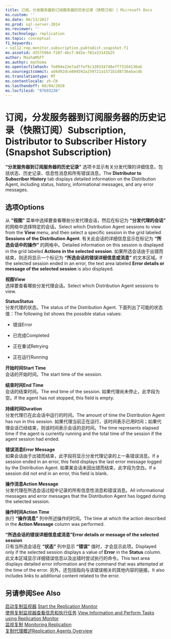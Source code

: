 ```yaml
---
title: 订阅，分发服务器到订阅服务器的历史记录（快照订阅）| Microsoft Docs
ms.custom: ''
ms.date: 06/13/2017
ms.prod: sql-server-2014
ms.reviewer: ''
ms.technology: replication
ms.topic: conceptual
f1_keywords:
- sql12.rep.monitor.subscription.pubtodist.snapshot.f1
ms.assetid: d3575964-f287-4bcf-8d2e-f81a33141b25
author: MashaMSFT
ms.author: mathoma
ms.openlocfilehash: fe894e23e7ad7fef9c328334740eff73164130a6
ms.sourcegitcommit: ad4d92dce894592a259721a1571b1d8736abacdb
ms.translationtype: MT
ms.contentlocale: zh-CN
ms.lasthandoff: 08/04/2020
ms.locfileid: "87693236"
---
```

# <a name="subscription-distributor-to-subscriber-history-snapshot-subscription"></a><span data-ttu-id="3e118-102">订阅，分发服务器到订阅服务器的历史记录（快照订阅）</span><span class="sxs-lookup"><span data-stu-id="3e118-102">Subscription, Distributor to Subscriber History (Snapshot Subscription)</span></span>
  <span data-ttu-id="3e118-103">**“分发服务器到订阅服务器的历史记录”** 选项卡显示有关分发代理的详细信息，包括状态、历史记录、信息性消息和所有错误消息。</span><span class="sxs-lookup"><span data-stu-id="3e118-103">The **Distributor to Subscriber History** tab displays detailed information on the Distribution Agent, including status, history, informational messages, and any error messages.</span></span>  
  
## <a name="options"></a><span data-ttu-id="3e118-104">选项</span><span class="sxs-lookup"><span data-stu-id="3e118-104">Options</span></span>  
 <span data-ttu-id="3e118-105">从 **“视图”** 菜单中选择要查看哪些分发代理会话，然后在标记为 **“分发代理的会话”** 的网格中选择特定的会话。</span><span class="sxs-lookup"><span data-stu-id="3e118-105">Select which Distribution Agent sessions to view from the **View** menu, and then select a specific session in the grid labeled **Sessions of the Distribution Agent**.</span></span> <span data-ttu-id="3e118-106">有关此会话的详细信息显示在标记为 **“所选会话中的操作”** 的网格中。</span><span class="sxs-lookup"><span data-stu-id="3e118-106">Detailed information on this session is displayed in the grid labeled **Actions in the selected session**.</span></span> <span data-ttu-id="3e118-107">如果所选会话由于出错而结束，则还将显示一个标记为 **“所选会话的错误详细信息或消息”** 的文本区域。</span><span class="sxs-lookup"><span data-stu-id="3e118-107">If the selected session ended in an error, the text area labeled **Error details or message of the selected session** is also displayed.</span></span>  
  
 <span data-ttu-id="3e118-108">**视图**</span><span class="sxs-lookup"><span data-stu-id="3e118-108">**View**</span></span>  
 <span data-ttu-id="3e118-109">选择要查看哪些分发代理会话。</span><span class="sxs-lookup"><span data-stu-id="3e118-109">Select which Distribution Agent sessions to view.</span></span>  
  
 <span data-ttu-id="3e118-110">**Status**</span><span class="sxs-lookup"><span data-stu-id="3e118-110">**Status**</span></span>  
 <span data-ttu-id="3e118-111">分发代理的状态。</span><span class="sxs-lookup"><span data-stu-id="3e118-111">The status of the Distribution Agent.</span></span> <span data-ttu-id="3e118-112">下面列出了可能的状态值：</span><span class="sxs-lookup"><span data-stu-id="3e118-112">The following list shows the possible status values:</span></span>  
  
-   <span data-ttu-id="3e118-113">错误</span><span class="sxs-lookup"><span data-stu-id="3e118-113">Error</span></span>  
  
-   <span data-ttu-id="3e118-114">已完成</span><span class="sxs-lookup"><span data-stu-id="3e118-114">Completed</span></span>  
  
-   <span data-ttu-id="3e118-115">正在重试</span><span class="sxs-lookup"><span data-stu-id="3e118-115">Retrying</span></span>  
  
-   <span data-ttu-id="3e118-116">正在运行</span><span class="sxs-lookup"><span data-stu-id="3e118-116">Running</span></span>  
  
 <span data-ttu-id="3e118-117">**开始时间**</span><span class="sxs-lookup"><span data-stu-id="3e118-117">**Start Time**</span></span>  
 <span data-ttu-id="3e118-118">会话的开始时间。</span><span class="sxs-lookup"><span data-stu-id="3e118-118">The start time of the session.</span></span>  
  
 <span data-ttu-id="3e118-119">**结束时间**</span><span class="sxs-lookup"><span data-stu-id="3e118-119">**End Time**</span></span>  
 <span data-ttu-id="3e118-120">会话的结束时间。</span><span class="sxs-lookup"><span data-stu-id="3e118-120">The end time of the session.</span></span> <span data-ttu-id="3e118-121">如果代理尚未停止，此字段为空。</span><span class="sxs-lookup"><span data-stu-id="3e118-121">If the agent has not stopped, this field is empty.</span></span>  
  
 <span data-ttu-id="3e118-122">**持续时间**</span><span class="sxs-lookup"><span data-stu-id="3e118-122">**Duration**</span></span>  
 <span data-ttu-id="3e118-123">分发代理已在此会话中运行的时间。</span><span class="sxs-lookup"><span data-stu-id="3e118-123">The amount of time the Distribution Agent has run in this session.</span></span> <span data-ttu-id="3e118-124">如果代理当前正在运行，该时间表示已用时间；如果代理会话已经结束，则该时间表示会话的总时间。</span><span class="sxs-lookup"><span data-stu-id="3e118-124">The time represents elapsed time if the agent is currently running and the total time of the session if the agent session had ended.</span></span>  
  
 <span data-ttu-id="3e118-125">**错误消息**</span><span class="sxs-lookup"><span data-stu-id="3e118-125">**Error Message**</span></span>  
 <span data-ttu-id="3e118-126">如果会话由于出错而结束，此字段将显示分发代理记录的上一条错误消息。</span><span class="sxs-lookup"><span data-stu-id="3e118-126">If a session ended in an error, this field displays the last error message logged by the Distribution Agent.</span></span> <span data-ttu-id="3e118-127">如果某会话未因出错而结束，此字段为空白。</span><span class="sxs-lookup"><span data-stu-id="3e118-127">If a session did not end in an error, this field is blank.</span></span>  
  
 <span data-ttu-id="3e118-128">**操作消息**</span><span class="sxs-lookup"><span data-stu-id="3e118-128">**Action Message**</span></span>  
 <span data-ttu-id="3e118-129">分发代理在所选会话过程中记录的所有信息性消息和错误消息。</span><span class="sxs-lookup"><span data-stu-id="3e118-129">All informational messages and error messages that the Distribution Agent has logged during the selected session.</span></span>  
  
 <span data-ttu-id="3e118-130">**操作时间**</span><span class="sxs-lookup"><span data-stu-id="3e118-130">**Action Time**</span></span>  
 <span data-ttu-id="3e118-131">执行 **“操作消息”** 列中所述操作的时间。</span><span class="sxs-lookup"><span data-stu-id="3e118-131">The time at which the action described in the **Action Message** column was performed.</span></span>  
  
 <span data-ttu-id="3e118-132">**“所选会话的错误详细信息或消息”**</span><span class="sxs-lookup"><span data-stu-id="3e118-132">**Error details or message of the selected session**</span></span>  
 <span data-ttu-id="3e118-133">只有当所选会话在 **“状态”** 列中显示 **“错误”** 值时，才会显示此项。</span><span class="sxs-lookup"><span data-stu-id="3e118-133">Displayed only if the selected session displays a value of **Error** in the **Status** column.</span></span> <span data-ttu-id="3e118-134">此文本区域显示详细错误信息以及出错时尝试执行的命令。</span><span class="sxs-lookup"><span data-stu-id="3e118-134">This text area displays detailed error information and the command that was attempted at the time of the error.</span></span> <span data-ttu-id="3e118-135">另外，还包括指向与该错误相关的其他内容的链接。</span><span class="sxs-lookup"><span data-stu-id="3e118-135">It also includes links to additional content related to the error.</span></span>  
  
## <a name="see-also"></a><span data-ttu-id="3e118-136">另请参阅</span><span class="sxs-lookup"><span data-stu-id="3e118-136">See Also</span></span>  
 <span data-ttu-id="3e118-137">[启动复制监视器](monitor/start-the-replication-monitor.md) </span><span class="sxs-lookup"><span data-stu-id="3e118-137">[Start the Replication Monitor](monitor/start-the-replication-monitor.md) </span></span>  
 <span data-ttu-id="3e118-138">[使用复制监视器查看信息和执行任务](monitor/view-information-and-perform-tasks-replication-monitor.md) </span><span class="sxs-lookup"><span data-stu-id="3e118-138">[View Information and Perform Tasks using Replication Monitor](monitor/view-information-and-perform-tasks-replication-monitor.md) </span></span>  
 <span data-ttu-id="3e118-139">[监视复制](monitoring-replication.md) </span><span class="sxs-lookup"><span data-stu-id="3e118-139">[Monitoring Replication](monitoring-replication.md) </span></span>  
 [<span data-ttu-id="3e118-140">复制代理概述</span><span class="sxs-lookup"><span data-stu-id="3e118-140">Replication Agents Overview</span></span>](agents/replication-agents-overview.md)  
  
  
